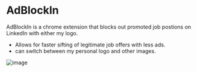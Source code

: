 # AdBlockIn

AdBlockIn is a chrome extension that blocks out promoted job postions on LinkedIn with either my logo. 
* Allows for faster sifting of legitimate job offers with less ads.
* can switch between my personal logo and other images.  
  


![image](https://github.com/Nestrixx/linkedIn-promoted-blocker/assets/47996825/56e314cc-129b-498d-ab48-ec3f4db7a30a)



